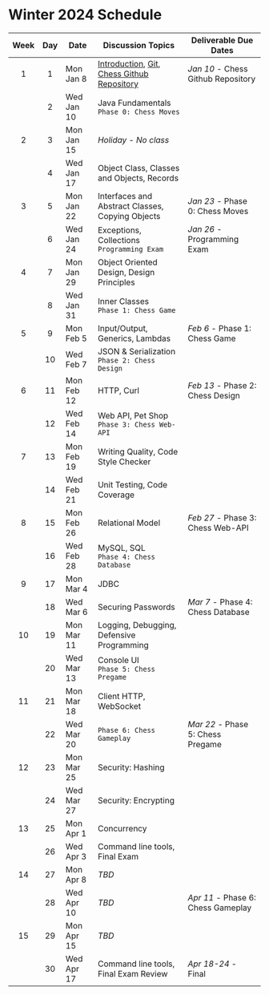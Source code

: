 # Winter 2024 Schedule

| Week | Day | Date       | Discussion Topics                                                                                                                                                                     | Deliverable Due Dates              |
| :--: | :-: | ---------- | ------------------------------------------------------------------------------------------------------------------------------------------------------------------------------------- | ---------------------------------- |
|  1   |  1  | Mon Jan 8  | [Introduction](../instruction/introduction/introduction.md), [Git](../instruction/git/git.md), [Chess Github Repository](../chess/chess-github-repository/chess-github-repository.md) | _Jan 10_ - Chess Github Repository |
|      |  2  | Wed Jan 10 | Java Fundamentals<br/>`Phase 0: Chess Moves`                                                                                                                                          |                                    |
|  2   |  3  | Mon Jan 15 | _Holiday - No class_                                                                                                                                                                  |                                    |
|      |  4  | Wed Jan 17 | Object Class, Classes and Objects, Records                                                                                                                                            |                                    |
|  3   |  5  | Mon Jan 22 | Interfaces and Abstract Classes, Copying Objects                                                                                                                                      | _Jan 23_ - Phase 0: Chess Moves    |
|      |  6  | Wed Jan 24 | Exceptions, Collections<br/>`Programming Exam`                                                                                                                                        | _Jan 26_ - Programming Exam        |
|  4   |  7  | Mon Jan 29 | Object Oriented Design, Design Principles                                                                                                                                             |                                    |
|      |  8  | Wed Jan 31 | Inner Classes<br/>`Phase 1: Chess Game`                                                                                                                                               |                                    |
|  5   |  9  | Mon Feb 5  | Input/Output, Generics, Lambdas                                                                                                                                                       | _Feb 6_ - Phase 1: Chess Game      |
|      | 10  | Wed Feb 7  | JSON & Serialization<br/>`Phase 2: Chess Design`                                                                                                                                      |                                    |
|  6   | 11  | Mon Feb 12 | HTTP, Curl                                                                                                                                                                            | _Feb 13_ - Phase 2: Chess Design   |
|      | 12  | Wed Feb 14 | Web API, Pet Shop<br/>`Phase 3: Chess Web-API`                                                                                                                                        |                                    |
|  7   | 13  | Mon Feb 19 | Writing Quality, Code Style Checker                                                                                                                                                   |                                    |
|      | 14  | Wed Feb 21 | Unit Testing, Code Coverage                                                                                                                                                           |                                    |
|  8   | 15  | Mon Feb 26 | Relational Model                                                                                                                                                                      | _Feb 27_ - Phase 3: Chess Web-API  |
|      | 16  | Wed Feb 28 | MySQL, SQL<br/>`Phase 4: Chess Database`                                                                                                                                              |                                    |
|  9   | 17  | Mon Mar 4  | JDBC                                                                                                                                                                                  |                                    |
|      | 18  | Wed Mar 6  | Securing Passwords                                                                                                                                                                    | _Mar 7_ - Phase 4: Chess Database  |
|  10  | 19  | Mon Mar 11 | Logging, Debugging, Defensive Programming                                                                                                                                             |                                    |
|      | 20  | Wed Mar 13 | Console UI<br/>`Phase 5: Chess Pregame`                                                                                                                                               |                                    |
|  11  | 21  | Mon Mar 18 | Client HTTP, WebSocket                                                                                                                                                                |                                    |
|      | 22  | Wed Mar 20 | `Phase 6: Chess Gameplay`                                                                                                                                                             | _Mar 22_ - Phase 5: Chess Pregame  |
|  12  | 23  | Mon Mar 25 | Security: Hashing                                                                                                                                                                     |                                    |
|      | 24  | Wed Mar 27 | Security: Encrypting                                                                                                                                                                  |                                    |
|  13  | 25  | Mon Apr 1  | Concurrency                                                                                                                                                                           |                                    |
|      | 26  | Wed Apr 3  | Command line tools, Final Exam                                                                                                                                                        |                                    |
|  14  | 27  | Mon Apr 8  | _TBD_                                                                                                                                                                                 |                                    |
|      | 28  | Wed Apr 10 | _TBD_                                                                                                                                                                                 | _Apr 11_ - Phase 6: Chess Gameplay |
|  15  | 29  | Mon Apr 15 | _TBD_                                                                                                                                                                                 |                                    |
|      | 30  | Wed Apr 17 | Command line tools, Final Exam Review                                                                                                                                                 | _Apr 18-24_ - Final                |
